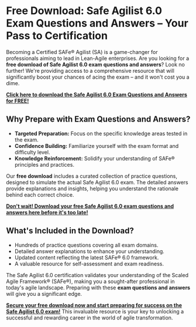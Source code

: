 # Free Download: Safe Agilist 6.0 Exam Questions and Answers – Your Pass to Certification

Becoming a Certified SAFe® Agilist (SA) is a game-changer for professionals aiming to lead in Lean-Agile enterprises. Are you looking for a **free download of Safe Agilist 6.0 exam questions and answers**? Look no further! We're providing access to a comprehensive resource that will significantly boost your chances of acing the exam – and it won't cost you a dime.

[**Click here to download the Safe Agilist 6.0 Exam Questions and Answers for FREE!**](https://udemywork.com/safe-agilist-6-0-exam-questions-and-answers)

## Why Prepare with Exam Questions and Answers?

*   **Targeted Preparation:** Focus on the specific knowledge areas tested in the exam.
*   **Confidence Building:** Familiarize yourself with the exam format and difficulty level.
*   **Knowledge Reinforcement:** Solidify your understanding of SAFe® principles and practices.

Our **free download** includes a curated collection of practice questions, designed to simulate the actual Safe Agilist 6.0 exam. The detailed answers provide explanations and insights, helping you understand the rationale behind each correct choice.

[**Don't wait! Download your free Safe Agilist 6.0 exam questions and answers here before it's too late!**](https://udemywork.com/safe-agilist-6-0-exam-questions-and-answers)

## What's Included in the Download?

*   Hundreds of practice questions covering all exam domains.
*   Detailed answer explanations to enhance your understanding.
*   Updated content reflecting the latest SAFe® 6.0 framework.
*   A valuable resource for self-assessment and exam readiness.

The Safe Agilist 6.0 certification validates your understanding of the Scaled Agile Framework® (SAFe®), making you a sought-after professional in today's agile landscape. Preparing with these **exam questions and answers** will give you a significant edge.

**[Secure your free download now and start preparing for success on the Safe Agilist 6.0 exam!](https://udemywork.com/safe-agilist-6-0-exam-questions-and-answers)** This invaluable resource is your key to unlocking a successful and rewarding career in the world of agile transformation.
